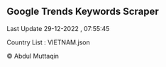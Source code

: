 

## Google Trends Keywords Scraper 
 
Last Update 29-12-2022 , 07:55:45

Country List :
VIETNAM.json



© Abdul Muttaqin 
